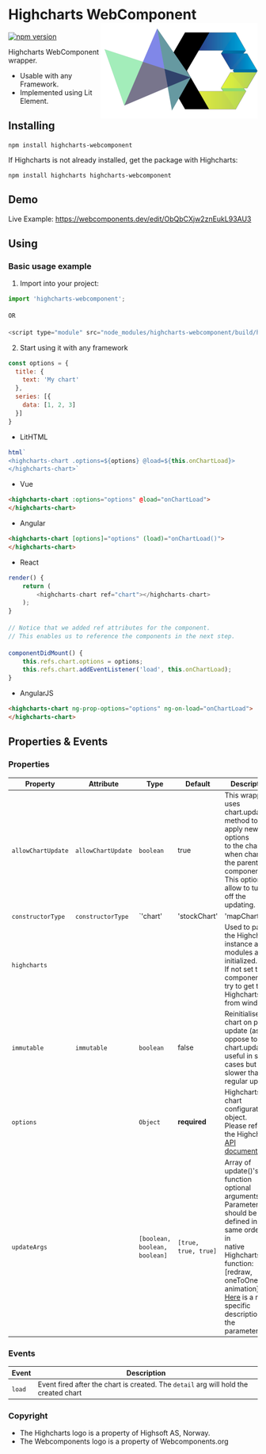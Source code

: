 # Highcharts WebComponent <img src="https://github.com/ashubham/highcharts-webcomponent/raw/master/assets/highcharts-wc-2.png" align="right" alt="highcharts-wc" />

[![npm version](https://badge.fury.io/js/highcharts-webcomponent.svg)](https://badge.fury.io/js/highcharts-webcomponent)

Highcharts WebComponent wrapper.
- Usable with any Framework.
- Implemented using Lit Element.

## Installing

```
npm install highcharts-webcomponent
```
If Highcharts is not already installed, get the package with Highcharts:
```
npm install highcharts highcharts-webcomponent
```

## Demo

Live Example: https://webcomponents.dev/edit/ObQbCXjw2znEukL93AU3


## Using

### Basic usage example

1. Import into your project:

```js
import 'highcharts-webcomponent';

OR

<script type="module" src="node_modules/highcharts-webcomponent/build/highcharts-wc.js"></script>
```

2. Start using it with any framework
```js
const options = {
  title: {
    text: 'My chart'
  },
  series: [{
    data: [1, 2, 3]
  }]
}
```
- LitHTML
```js
html`
<highcharts-chart .options=${options} @load=${this.onChartLoad}>
</highcharts-chart>`
```

- Vue
```html
<highcharts-chart :options="options" @load="onChartLoad">
</highcharts-chart>
```

- Angular
```html
<highcharts-chart [options]="options" (load)="onChartLoad()">
</highcharts-chart>
```

- React
```js
render() {
    return (
        <highcharts-chart ref="chart"></highcharts-chart>
    );
}

// Notice that we added ref attributes for the component.
// This enables us to reference the components in the next step.

componentDidMount() {
    this.refs.chart.options = options;
    this.refs.chart.addEventListener('load', this.onChartLoad);
}
```

- AngularJS
```html
<highcharts-chart ng-prop-options="options" ng-on-load="onChartLoad">
</highcharts-chart>
```

## Properties & Events

### Properties

| Property           | Attribute          | Type           | Default      | Description                                      |
|----------------|----------------|--------------------|------------|--------------------------------------------------|
| `allowChartUpdate` | `allowChartUpdate` | `boolean`                                        | true         | This wrapper uses chart.update() method to apply new options<br />to the chart when changing the parent component.<br />This option allow to turn off the updating. |
| `constructorType`  | `constructorType`  | `'chart' | 'stockChart' | 'mapChart' | 'ganttChart'`                      | 'chart'      | String for constructor method. Official constructors:<br />  - 'chart' for Highcharts charts<br />  - 'stockChart' for Highstock charts<br />  - 'mapChart' for Highmaps charts<br />  - 'ganttChart' for Gantt charts |
| `highcharts`       |                    | |              | Used to pass the Highcharts instance after modules are initialized.<br />If not set the component will try to get the Highcharts from window. |
| `immutable`        | `immutable`        | `boolean`                                        | false        | Reinitialises the chart on prop update (as oppose to chart.update())<br />useful in some cases but slower than a regular update. |
| `options`          |                    | `Object`                                         | **required** | Highcharts chart configuration object.<br />Please refer to the Highcharts [API documentation](https://api.highcharts.com/highcharts/). |
| `updateArgs`       |                    | `[boolean, boolean, boolean]`                    |     `[true, true, true]`         | Array of update()'s function optional arguments.<br />Parameters should be defined in the same order like in<br />native Highcharts function: [redraw, oneToOne, animation]. <br />[Here](https://api.highcharts.com/class-reference/Highcharts.Chart#update) is a more specific description of the parameters. |

### Events

| Event  | Description                                      |
|--------|--------------------------------------------------|
| `load` | Event fired after the chart is created. The `detail` arg will hold the created chart |

### Copyright
- The Highcharts logo is a property of Highsoft AS, Norway.
- The Webcomponents logo is a property of Webcomponents.org

